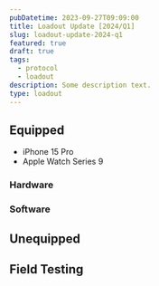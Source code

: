```yaml
---
pubDatetime: 2023-09-27T09:09:00
title: Loadout Update [2024/Q1]
slug: loadout-update-2024-q1
featured: true
draft: true
tags:
  - protocol
  - loadout
description: Some description text.
type: loadout
---
```


## Equipped

- iPhone 15 Pro
- Apple Watch Series 9

### Hardware

### Software

## Unequipped

## Field Testing
